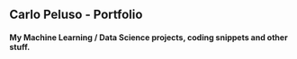 ## Carlo Peluso - Portfolio
#### My Machine Learning / Data Science projects, coding snippets and other stuff.


